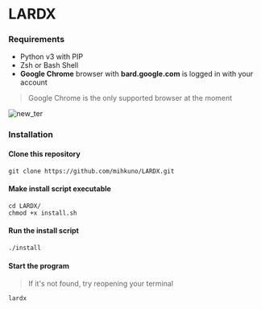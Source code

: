 # LARDX

### Requirements
- Python v3 with PIP
- Zsh or Bash Shell
- **Google Chrome** browser with **bard.google.com** is logged in with your account 
> Google Chrome is the only supported browser at the moment


![new_ter](https://github.com/pj8912/terminal_chat/assets/59218902/cc16ea22-a926-4d18-991c-c8695fad2845)

### Installation

#### Clone this repository
```
git clone https://github.com/mihkuno/LARDX.git
```

#### Make install script executable
```
cd LARDX/
chmod +x install.sh
```

#### Run the install script
```
./install
```

#### Start the program
> If it's not found, try reopening your terminal
```
lardx
```
